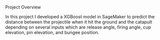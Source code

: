 Project Overview

In this project I developed a XGBoost model in SageMaker to predict the distance between the projectile when it hit the ground and the catapult depending on several inputs which are release angle, firing angle, cup elevation, pin elevation, and bungee position.
